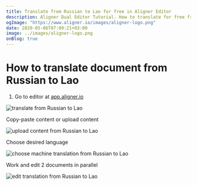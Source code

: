 ```yaml
---
title: Translate from Russian to Lao for free in Aligner Editor
description: Aligner Dual Editor Tutorial. How to translate for free from Russian to Lao. Aligner is multilingual document management platform. 
ogImage: "https://www.aligner.io/images/aligner-logo.png"
date: 2020-05-06T07:09:21+03:00
image: ../images/aligner-logo.png
onBlog: true
---
```


# How to translate document from Russian to Lao

1. Go to editor at [app.aligner.io](https://app.aligner.io "Aligner App web page")

![translate from Russian to Lao](../aligner-blank-editor.png "translate from Russian to Lao")

Copy-paste content or upload content

![upload content from Russian to Lao](../aligner-uploaded-document.png "upload content from Russian to Lao")

Choose desired language

![choose machine translation from Russian to Lao](../aligner-language-dropdown.png "choose machine translation from Russian to Lao")

Work and edit 2 documents in parallel

![edit translation from Russian to Lao](../aligner-double-sitded-editor.png "edit translation from Russian to Lao")


